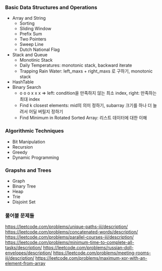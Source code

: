 
### Basic Data Structures and Operations

- Array and String
  - Sorting
  - Sliding Window
  - Prefix Sum
  - Two Pointers
  - Sweep Line
  - Dutch National Flag
- Stack and Queue
  - Monotinic Stack
  - Daily Temperatures: monotonic stack, backward iterate
  - Trapping Rain Water: left_maxs + right_maxs 로 구하기, monotonic stack
- HashTable
- Binary Search
  - o o o x x x => left: condition을 만족하지 않는 최소 index, right: 만족하는 최대 index
  - Find k closest elements: mid의 의미 정하기, subarray 크기를 하나 더 늘려서 어딜 버릴지 정하기
  - Find Minimum in Rotated Sorted Array: 리스트 데이터에 대한 이해


### Algorithmic Techniques

- Bit Manipulation
- Recursion
- Greedy
- Dynamic Programming


### Grapshs and Trees

- Graph
- Binary Tree
- Heap
- Trie
- Disjoint Set



### 풀어볼 문제들

https://leetcode.com/problems/unique-paths-iii/description/
https://leetcode.com/problems/concatenated-words/description/
https://leetcode.com/problems/parallel-courses-iii/description/
https://leetcode.com/problems/minimum-time-to-complete-all-tasks/description/
https://leetcode.com/problems/russian-doll-envelopes/description/
https://leetcode.com/problems/meeting-rooms-iii/description/
https://leetcode.com/problems/maximum-xor-with-an-element-from-array
